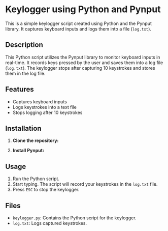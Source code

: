 # Keylogger using Python and Pynput

This is a simple keylogger script created using Python and the Pynput library. It captures keyboard inputs and logs them into a file (`log.txt`).

## Description

This Python script utilizes the Pynput library to monitor keyboard inputs in real-time. It records keys pressed by the user and saves them into a log file (`log.txt`). The keylogger stops after capturing 10 keystrokes and stores them in the log file.

## Features

- Captures keyboard inputs
- Logs keystrokes into a text file
- Stops logging after 10 keystrokes

## Installation

1. **Clone the repository:**

2. **Install Pynput:**

## Usage

1. Run the Python script.
2. Start typing. The script will record your keystrokes in the `log.txt` file.
3. Press `ESC` to stop the keylogger.

## Files

- `keylogger.py`: Contains the Python script for the keylogger.
- `log.txt`: Logs captured keystrokes.



